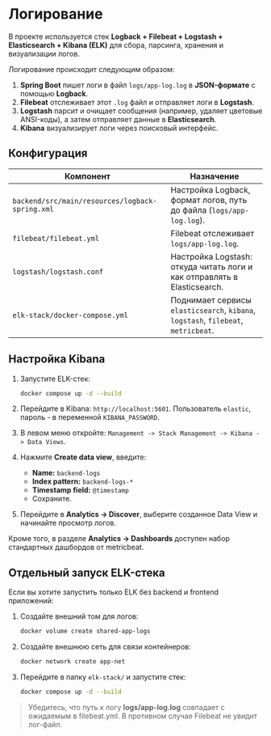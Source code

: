 # Логирование

В проекте используется стек **Logback + Filebeat + Logstash + Elasticsearch + Kibana (ELK)** для сбора, парсинга, хранения и визуализации логов.

Логирование происходит следующим образом:
1. **Spring Boot** пишет логи в файл `logs/app-log.log` в **JSON-формате** с помощью **Logback**.
2. **Filebeat** отслеживает этот `.log` файл и отправляет логи в **Logstash**.
3. **Logstash** парсит и очищает сообщения (например, удаляет цветовые ANSI-коды), а затем отправляет данные в **Elasticsearch**.
4. **Kibana** визуализирует логи через поисковый интерфейс.

## Конфигурация

| Компонент | Назначение |
| --- | --- |
| `backend/src/main/resources/logback-spring.xml` | Настройка Logback, формат логов, путь до файла (`logs/app-log.log`). |
| `filebeat/filebeat.yml` | Filebeat отслеживает `logs/app-log.log`. |
| `logstash/logstash.conf` | Настройка Logstash: откуда читать логи и как отправлять в Elasticsearch. |
| `elk-stack/docker-compose.yml` | Поднимает сервисы `elasticsearch`, `kibana`, `logstash`, `filebeat`, `metricbeat`. |

## Настройка Kibana

1. Запустите ELK-стек:
  
    ```sh
    docker compose up -d --build
    ```
  
2. Перейдите в Kibana: `http://localhost:5601`. Пользователь `elastic`, пароль - в переменной `KIBANA_PASSWORD`.

3. В левом меню откройте:
  `Management -> Stack Management -> Kibana -> Data Views`.

4. Нажмите **Create data view**, введите:
   - **Name:** `backend-logs`
   - **Index pattern:** `backend-logs-*`
   - **Timestamp field:** `@timestamp`
   - Сохраните.

5. Перейдите в **Analytics -> Discover**, выберите созданное Data View и начинайте просмотр логов.

Кроме  того, в разделе **Analytics -> Dashboards** доступен набор стандартных дашбордов от metricbeat.

## Отдельный запуск ELK-стека

Если вы хотите запустить только ELK без backend и frontend приложений:

1. Создайте внешний том для логов:
  
    ```sh
    docker volume create shared-app-logs
    ```

2. Создайте внешнюю сеть для связи контейнеров:

    ```sh
    docker network create app-net
    ```

3. Перейдите в папку `elk-stack/` и запустите стек:
  
    ```sh
    docker compose up -d --build
    ```

> Убедитесь, что путь к логу **logs/app-log.log** совпадает с ожидаемым в filebeat.yml. В противном случае Filebeat не увидит лог-файл.